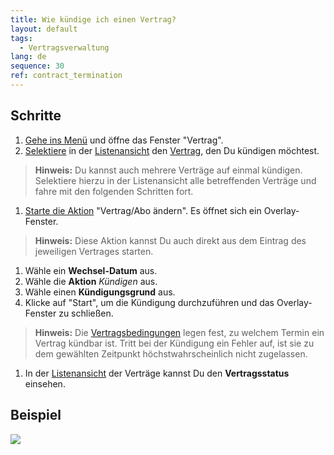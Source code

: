 ```yaml
---
title: Wie kündige ich einen Vertrag?
layout: default
tags:
  - Vertragsverwaltung
lang: de
sequence: 30
ref: contract_termination
---
```


## Schritte
1. [Gehe ins Menü](Menu) und öffne das Fenster "Vertrag".
1. [Selektiere](AuswahlBelege) in der [Listenansicht](Ansichten#listenansicht) den [Vertrag](Abonnementvertrag_erfassen), den Du kündigen möchtest.
 >**Hinweis:** Du kannst auch mehrere Verträge auf einmal kündigen. Selektiere hierzu in der Listenansicht alle betreffenden Verträge und fahre mit den folgenden Schritten fort.

1. [Starte die Aktion](AktionStarten#aktionsmenue) "Vertrag/Abo ändern". Es öffnet sich ein Overlay-Fenster.
 >**Hinweis:** Diese Aktion kannst Du auch direkt aus dem Eintrag des jeweiligen Vertrages starten.

1. Wähle ein **Wechsel-Datum** aus.
1. Wähle die **Aktion** *Kündigen* aus.
1. Wähle einen **Kündigungsgrund** aus.
1. Klicke auf "Start", um die Kündigung durchzuführen und das Overlay-Fenster zu schließen.
 >**Hinweis:** Die [Vertragsbedingungen](Vertragsbedingungen_definieren) legen fest, zu welchem Termin ein Vertrag kündbar ist. Tritt bei der Kündigung ein Fehler auf, ist sie zu dem gewählten Zeitpunkt höchstwahrscheinlich nicht zugelassen.

1. In der [Listenansicht](Ansichten#listenansicht) der Verträge kannst Du den **Vertragsstatus** einsehen.

## Beispiel
![](assets/Vertrag_kuendigen.gif)
